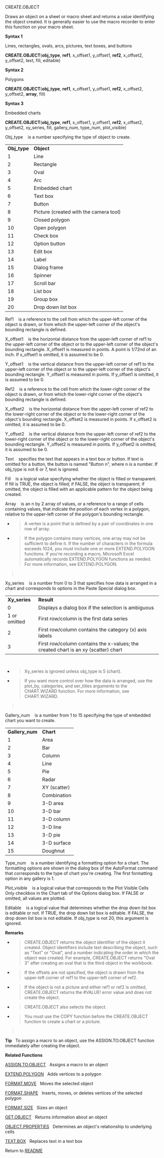 CREATE.OBJECT

Draws an object on a sheet or macro sheet and returns a value
identifying the object created. It is generally easier to use the macro
recorder to enter this function on your macro sheet.

**Syntax 1**

Lines, rectangles, ovals, arcs, pictures, text boxes, and buttons

**CREATE.OBJECT**(**obj\_type**, **ref1**, x\_offset1, y\_offset1,
**ref2**, x\_offset2, y\_offset2, text, fill, editable)

**Syntax 2**

Polygons

**CREATE.OBJECT**(**obj\_type**, **ref1**, x\_offset1, y\_offset1,
**ref2**, x\_offset2,  
y\_offset2, **array**, fill)

**Syntax 3**

Embedded charts

**CREATE.OBJECT**(**obj\_type**, **ref1**, x\_offset1, y\_offset1,
**ref2**, x\_offset2,  
y\_offset2, xy\_series, fill, gallery\_num, type\_num, plot\_visible)

Obj\_type    is a number specifying the type of object to create.

|               |                                        |
| ------------- | -------------------------------------- |
| **Obj\_type** | **Object**                             |
| 1             | Line                                   |
| 2             | Rectangle                              |
| 3             | Oval                                   |
| 4             | Arc                                    |
| 5             | Embedded chart                         |
| 6             | Text box                               |
| 7             | Button                                 |
| 8             | Picture (created with the camera tool) |
| 9             | Closed polygon                         |
| 10            | Open polygon                           |
| 11            | Check box                              |
| 12            | Option button                          |
| 13            | Edit box                               |
| 14            | Label                                  |
| 15            | Dialog frame                           |
| 16            | Spinner                                |
| 17            | Scroll bar                             |
| 18            | List box                               |
| 19            | Group box                              |
| 20            | Drop down list box                     |

Ref1    is a reference to the cell from which the upper-left corner of
the object is drawn, or from which the upper-left corner of the object's
bounding rectangle is defined.

X\_offset1    is the horizontal distance from the upper-left corner of
ref1 to the upper-left corner of the object or to the upper-left corner
of the object's bounding rectangle. X\_offset1 is measured in points. A
point is 1/72nd of an inch. If x\_offset1 is omitted, it is assumed to
be 0.

Y\_offset1    is the vertical distance from the upper-left corner of
ref1 to the upper-left corner of the object or to the upper-left corner
of the object's bounding rectangle. Y\_offset1 is measured in points. If
y\_offset1 is omitted, it is assumed to be 0.

Ref2    is a reference to the cell from which the lower-right corner of
the object is drawn, or from which the lower-right corner of the
object's bounding rectangle is defined.

X\_offset2    is the horizontal distance from the upper-left corner of
ref2 to the lower-right corner of the object or to the lower-right
corner of the object's bounding rectangle. X\_offset2 is measured in
points. If x\_offset2 is omitted, it is assumed to be 0.

Y\_offset2    is the vertical distance from the upper-left corner of
ref2 to the lower-right corner of the object or to the lower-right
corner of the object's bounding rectangle. Y\_offset2 is measured in
points. If y\_offset2 is omitted, it is assumed to be 0.

Text    specifies the text that appears in a text box or button. If text
is omitted for a button, the button is named "Button n", where n is a
number. If obj\_type is not 6 or 7, text is ignored.

Fill    is a logical value specifying whether the object is filled or
transparent. If fill is TRUE, the object is filled; if FALSE, the object
is transparent; if omitted, the object is filled with an applicable
pattern for the object being created.

Array    is an n by 2 array of values, or a reference to a range of
cells containing values, that indicate the position of each vertex in a
polygon, relative to the upper-left corner of the polygon's bounding
rectangle.

  - > A vertex is a point that is defined by a pair of coordinates in
    > one row of array.

  - > If the polygon contains many vertices, one array may not be
    > sufficient to define it. If the number of characters in the
    > formula exceeds 1024, you must include one or more EXTEND.POLYGON
    > functions. If you're recording a macro, Microsoft Excel
    > automatically records EXTEND.POLYGON functions as needed. For more
    > information, see EXTEND.POLYGON.

>  

Xy\_series    is a number from 0 to 3 that specifies how data is
arranged in a chart and corresponds to options in the Paste Special
dialog box.

|                |                                                                                    |
| -------------- | ---------------------------------------------------------------------------------- |
| **Xy\_series** | **Result**                                                                         |
| 0              | Displays a dialog box if the selection is ambiguous                                |
| 1 or omitted   | First row/column is the first data series                                          |
| 2              | First row/column contains the category (x) axis labels                             |
| 3              | First row/column contains the x-values; the created chart is an xy (scatter) chart |

 

  - > Xy\_series is ignored unless obj\_type is 5 (chart).

  - > If you want more control over how the data is arranged, use the
    > plot\_by, categories, and ser\_titles arguments to the
    > CHART.WIZARD function. For more information, see CHART.WIZARD.

>  

Gallery\_num    is a number from 1 to 15 specifying the type of embedded
chart you want to create.

|                  |              |
| ---------------- | ------------ |
| **Gallery\_num** | **Chart**    |
| 1                | Area         |
| 2                | Bar          |
| 3                | Column       |
| 4                | Line         |
| 5                | Pie          |
| 6                | Radar        |
| 7                | XY (scatter) |
| 8                | Combination  |
| 9                | 3-D area     |
| 10               | 3-D bar      |
| 11               | 3-D column   |
| 12               | 3-D line     |
| 13               | 3-D pie      |
| 14               | 3-D surface  |
| 15               | Doughnut     |

Type\_num    is a number identifying a formatting option for a chart.
The formatting options are shown in the dialog box of the AutoFormat
command that corresponds to the type of chart you're creating. The first
formatting option in any gallery is 1.

Plot\_visible    is a logical value that corresponds to the Plot Visible
Cells Only checkbox in the Chart tab of the Options dialog box. If FALSE
or omitted, all values are plotted.

Editable    is a logical value that determines whether the drop down
list box is editable or not. If TRUE, the drop down list box is
editable. If FALSE, the drop down list box is not editable. If obj\_type
is not 20, this argument is ignored.

**Remarks**

  - > CREATE.OBJECT returns the object identifier of the object it
    > created. Object identifiers include text describing the object,
    > such as "Text" or "Oval", and a number indicating the order in
    > which the object was created. For example, CREATE.OBJECT returns
    > "Oval 3" after creating an oval that is the third object in the
    > workbook.

  - > If the offsets are not specified, the object is drawn from the
    > upper-left corner of ref1 to the upper-left corner of ref2.

  - > If the object is not a picture and either ref1 or ref2 is omitted,
    > CREATE.OBJECT returns the \#VALUE\! error value and does not
    > create the object.

  - > CREATE.OBJECT also selects the object.

  - > You must use the COPY function before the CREATE.OBJECT function
    > to create a chart or a picture.

>  

**Tip**   To assign a macro to an object, use the ASSIGN.TO.OBJECT
function immediately after creating the object.

**Related Functions**

[ASSIGN.TO.OBJECT](ASSIGN.TO.OBJECT.md)   Assigns a macro to an object

[EXTEND.POLYGON](EXTEND.POLYGON.md)   Adds vertices to a polygon

[FORMAT.MOVE](FORMAT.MOVE.md)   Moves the selected object

[FORMAT.SHAPE](FORMAT.SHAPE.md)   Inserts, moves, or deletes vertices of the selected
polygon

[FORMAT.SIZE](FORMAT.SIZE.md)   Sizes an object

[GET.OBJECT](GET.OBJECT.md)   Returns information about an object

[OBJECT.PROPERTIES](OBJECT.PROPERTIES.md)   Determines an object's relationship to underlying
cells

[TEXT.BOX](TEXT.BOX.md)   Replaces text in a text box



Return to [README](README.md)

